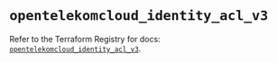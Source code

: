# `opentelekomcloud_identity_acl_v3`

Refer to the Terraform Registry for docs: [`opentelekomcloud_identity_acl_v3`](https://registry.terraform.io/providers/opentelekomcloud/opentelekomcloud/1.36.51/docs/resources/identity_acl_v3).
